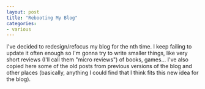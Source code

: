 ```yaml
---
layout: post
title: "Rebooting My Blog"
categories:
- various
---
```


<p>I've decided to redesign/refocus my blog for the nth time. I keep failing to update it often enough so I'm gonna try to write smaller things, like very short reviews (I'll call them "micro reviews") of books, games... I've also copied here some of the old posts from previous versions of the blog and other places (basically, anything I could find that I think fits this new idea for the blog).</p>